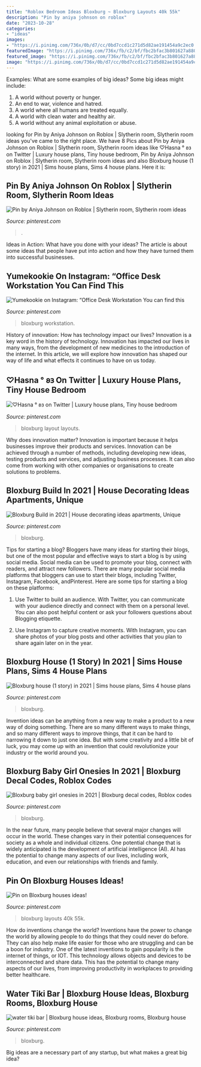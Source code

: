 ```yaml
---
title: "Roblox Bedroom Ideas Bloxburg ~ Bloxburg Layouts 40k 55k"
description: "Pin by aniya johnson on roblox"
date: "2023-10-28"
categories:
- "ideas"
images:
- "https://i.pinimg.com/736x/0b/d7/cc/0bd7ccd1c271d5d82ae191454a9c2ec0.jpg"
featuredImage: "https://i.pinimg.com/736x/fb/c2/bf/fbc2bfac3b801627a880e510a49a3562.jpg"
featured_image: "https://i.pinimg.com/736x/fb/c2/bf/fbc2bfac3b801627a880e510a49a3562.jpg"
image: "https://i.pinimg.com/736x/0b/d7/cc/0bd7ccd1c271d5d82ae191454a9c2ec0.jpg"
---
```



Examples: What are some examples of big ideas?
Some big ideas might include: 
1. A world without poverty or hunger.
2. An end to war, violence and hatred.
3. A world where all humans are treated equally.
4. A world with clean water and healthy air.
5. A world without any animal exploitation or abuse.

	

		
looking for Pin by Aniya Johnson on Roblox | Slytherin room, Slytherin room ideas you've came to the right place. We have 8 Pics about Pin by Aniya Johnson on Roblox | Slytherin room, Slytherin room ideas like ♡Hasna ° 𐐪𐑂 on Twitter | Luxury house plans, Tiny house bedroom, Pin by Aniya Johnson on Roblox | Slytherin room, Slytherin room ideas and also Bloxburg house (1 story) in 2021 | Sims house plans, Sims 4 house plans. Here it is:
		
    
## Pin By Aniya Johnson On Roblox | Slytherin Room, Slytherin Room Ideas

<img loading=lazy src="https://i.pinimg.com/736x/fb/76/83/fb76835edba6e713ec013a319738eb0d.jpg" onerror="this.onerror=null;this.src='https://tse2.mm.bing.net/th?id=OIP.DPOlENaO_8RYPH5_yM9lTAHaED&amp;pid=15.1';" alt="Pin by Aniya Johnson on Roblox | Slytherin room, Slytherin room ideas">

_Source: pinterest.com_

>. 

	

Ideas in Action: What have you done with your ideas?
The article is about some ideas that people have put into action and how they have turned them into successful businesses.

    
## Yumekookie On Instagram: “Office Desk Workstation You Can Find This

<img loading=lazy src="https://i.pinimg.com/736x/3b/cc/09/3bcc0936a0379a5f05fddbd04e3c594b.jpg" onerror="this.onerror=null;this.src='https://tse4.mm.bing.net/th?id=OIP.Vj3SNPjdksKWM4klmqym9wHaHa&amp;pid=15.1';" alt="Yumekookie on Instagram: “Office Desk Workstation You can find this">

_Source: pinterest.com_

>bloxburg workstation. 

	

History of innovation: How has technology impact our lives?
Innovation is a key word in the history of technology. Innovation has impacted our lives in many ways, from the development of new medicines to the introduction of the internet. In this article, we will explore how innovation has shaped our way of life and what effects it continues to have on us today.

    
## ♡Hasna ° 𐐪𐑂 On Twitter | Luxury House Plans, Tiny House Bedroom

<img loading=lazy src="https://i.pinimg.com/736x/fb/c2/bf/fbc2bfac3b801627a880e510a49a3562.jpg" onerror="this.onerror=null;this.src='https://tse1.mm.bing.net/th?id=OIP.B9N9eiPcFgP_aVrC9j-wXAHaDz&amp;pid=15.1';" alt="♡Hasna ° 𐐪𐑂 on Twitter | Luxury house plans, Tiny house bedroom">

_Source: pinterest.com_

>bloxburg layout layouts. 

	

Why does innovation matter?
Innovation is important because it helps businesses improve their products and services. Innovation can be achieved through a number of methods, including developing new ideas, testing products and services, and adjusting business processes. It can also come from working with other companies or organisations to create solutions to problems.

    
## Bloxburg Build In 2021 | House Decorating Ideas Apartments, Unique

<img loading=lazy src="https://i.pinimg.com/736x/af/79/42/af7942b07f586c59b158ea7b3a1d1e0e.jpg" onerror="this.onerror=null;this.src='https://tse1.mm.bing.net/th?id=OIP.nQKvG-bopZLFbPaA6MUKAQHaFX&amp;pid=15.1';" alt="Bloxburg Build in 2021 | House decorating ideas apartments, Unique">

_Source: pinterest.com_

>bloxburg. 

	

Tips for starting a blog?
Bloggers have many ideas for starting their blogs, but one of the most popular and effective ways to start a blog is by using social media. Social media can be used to promote your blog, connect with readers, and attract new followers. There are many popular social media platforms that bloggers can use to start their blogs, including Twitter, Instagram, Facebook, andPinterest. Here are some tips for starting a blog on these platforms:
1. Use Twitter to build an audience. With Twitter, you can communicate with your audience directly and connect with them on a personal level. You can also post helpful content or ask your followers questions about Blogging etiquette.

2. Use Instagram to capture creative moments. With Instagram, you can share photos of your blog posts and other activities that you plan to share again later on in the year.

    
## Bloxburg House (1 Story) In 2021 | Sims House Plans, Sims 4 House Plans

<img loading=lazy src="https://i.pinimg.com/736x/0b/d7/cc/0bd7ccd1c271d5d82ae191454a9c2ec0.jpg" onerror="this.onerror=null;this.src='https://tse3.mm.bing.net/th?id=OIP.lf5Ur7P1-cbv9aDeyztv0gHaFi&amp;pid=15.1';" alt="Bloxburg house (1 story) in 2021 | Sims house plans, Sims 4 house plans">

_Source: pinterest.com_

>bloxburg. 

	

Invention ideas can be anything from a new way to make a product to a new way of doing something. There are so many different ways to make things, and so many different ways to improve things, that it can be hard to narrowing it down to just one idea. But with some creativity and a little bit of luck, you may come up with an invention that could revolutionize your industry or the world around you.

    
## Bloxburg Baby Girl Onesies In 2021 | Bloxburg Decal Codes, Roblox Codes

<img loading=lazy src="https://i.pinimg.com/736x/92/ac/84/92ac84dfe0a69704e8767633848da2ac.jpg" onerror="this.onerror=null;this.src='https://tse1.mm.bing.net/th?id=OIP.QIqE_hNTGG6gJUFrQNRkbQHaKV&amp;pid=15.1';" alt="Bloxburg baby girl onesies in 2021 | Bloxburg decal codes, Roblox codes">

_Source: pinterest.com_

>bloxburg. 

	

In the near future, many people believe that several major changes will occur in the world. These changes vary in their potential consequences for society as a whole and individual citizens. One potential change that is widely anticipated is the development of artificial intelligence (AI). AI has the potential to change many aspects of our lives, including work, education, and even our relationships with friends and family.

    
## Pin On Bloxburg Houses Ideas!

<img loading=lazy src="https://i.pinimg.com/736x/d2/c3/61/d2c361d68cdc849e005677775ea76d2f.jpg" onerror="this.onerror=null;this.src='https://tse3.mm.bing.net/th?id=OIP.LDN6oauYx-W_iVPuY5wzvgHaFj&amp;pid=15.1';" alt="Pin on Bloxburg houses ideas!">

_Source: pinterest.com_

>bloxburg layouts 40k 55k. 

	

How do inventions change the world?
Inventions have the power to change the world by allowing people to do things that they could never do before. They can also help make life easier for those who are struggling and can be a boon for industry. One of the latest inventions to gain popularity is the internet of things, or IOT. This technology allows objects and devices to be interconnected and share data. This has the potential to change many aspects of our lives, from improving productivity in workplaces to providing better healthcare.

    
## Water Tiki Bar | Bloxburg House Ideas, Bloxburg Rooms, Bloxburg House

<img loading=lazy src="https://i.pinimg.com/736x/c5/89/8c/c5898c7616210a132851329606521eff.jpg" onerror="this.onerror=null;this.src='https://tse2.mm.bing.net/th?id=OIP.e0EcjC0_Wra_XtX92P1YmgHaDc&amp;pid=15.1';" alt="water tiki bar | Bloxburg house ideas, Bloxburg rooms, Bloxburg house">

_Source: pinterest.com_

>bloxburg. 

	

Big ideas are a necessary part of any startup, but what makes a great big idea? 


